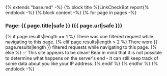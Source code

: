 {% extends "base.md" -%}
{% block title %}LinkCheckBot report{% endblock -%}
{% block content -%}
{% for page in pages -%}
### Page: {{ page.title|safe }} ({{ page.url|safe }})
{% if page.results|length == 1 %}
There was one filtered request while navigating to this page.
{% elif page.results|length > 2 %}
There were {{ page.results|length }} filtered requests while navigating to this page.
{% else %}
✅ This site appears to be clean!
Bear in mind that it is not possible to determine what happens on the server's
end - it can still keep track of some data about you like your IP address.
{% endif %}
{% endfor %}
{% endblock -%}
